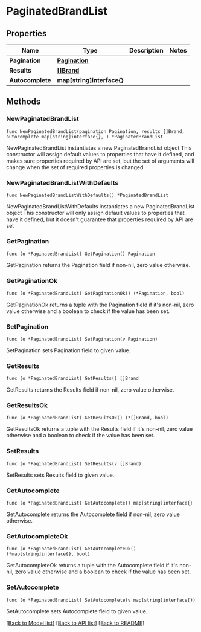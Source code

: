 # PaginatedBrandList

## Properties

Name | Type | Description | Notes
------------ | ------------- | ------------- | -------------
**Pagination** | [**Pagination**](Pagination.md) |  | 
**Results** | [**[]Brand**](Brand.md) |  | 
**Autocomplete** | **map[string]interface{}** |  | 

## Methods

### NewPaginatedBrandList

`func NewPaginatedBrandList(pagination Pagination, results []Brand, autocomplete map[string]interface{}, ) *PaginatedBrandList`

NewPaginatedBrandList instantiates a new PaginatedBrandList object
This constructor will assign default values to properties that have it defined,
and makes sure properties required by API are set, but the set of arguments
will change when the set of required properties is changed

### NewPaginatedBrandListWithDefaults

`func NewPaginatedBrandListWithDefaults() *PaginatedBrandList`

NewPaginatedBrandListWithDefaults instantiates a new PaginatedBrandList object
This constructor will only assign default values to properties that have it defined,
but it doesn't guarantee that properties required by API are set

### GetPagination

`func (o *PaginatedBrandList) GetPagination() Pagination`

GetPagination returns the Pagination field if non-nil, zero value otherwise.

### GetPaginationOk

`func (o *PaginatedBrandList) GetPaginationOk() (*Pagination, bool)`

GetPaginationOk returns a tuple with the Pagination field if it's non-nil, zero value otherwise
and a boolean to check if the value has been set.

### SetPagination

`func (o *PaginatedBrandList) SetPagination(v Pagination)`

SetPagination sets Pagination field to given value.


### GetResults

`func (o *PaginatedBrandList) GetResults() []Brand`

GetResults returns the Results field if non-nil, zero value otherwise.

### GetResultsOk

`func (o *PaginatedBrandList) GetResultsOk() (*[]Brand, bool)`

GetResultsOk returns a tuple with the Results field if it's non-nil, zero value otherwise
and a boolean to check if the value has been set.

### SetResults

`func (o *PaginatedBrandList) SetResults(v []Brand)`

SetResults sets Results field to given value.


### GetAutocomplete

`func (o *PaginatedBrandList) GetAutocomplete() map[string]interface{}`

GetAutocomplete returns the Autocomplete field if non-nil, zero value otherwise.

### GetAutocompleteOk

`func (o *PaginatedBrandList) GetAutocompleteOk() (*map[string]interface{}, bool)`

GetAutocompleteOk returns a tuple with the Autocomplete field if it's non-nil, zero value otherwise
and a boolean to check if the value has been set.

### SetAutocomplete

`func (o *PaginatedBrandList) SetAutocomplete(v map[string]interface{})`

SetAutocomplete sets Autocomplete field to given value.



[[Back to Model list]](../README.md#documentation-for-models) [[Back to API list]](../README.md#documentation-for-api-endpoints) [[Back to README]](../README.md)



